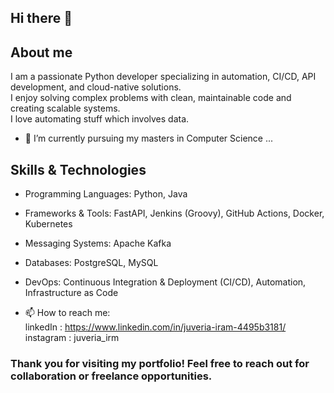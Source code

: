 ## Hi there 👋

## About me
I am a passionate Python developer specializing in automation, CI/CD, API development, and cloud-native solutions.  
I enjoy solving complex problems with clean, maintainable code and creating scalable systems.  
I love automating stuff which involves data.  

- 🔭 I’m currently pursuing my masters in Computer Science ...  

## Skills & Technologies  
- Programming Languages: Python, Java  
- Frameworks & Tools: FastAPI, Jenkins (Groovy), GitHub Actions, Docker, Kubernetes  
- Messaging Systems: Apache Kafka  
- Databases: PostgreSQL, MySQL  
- DevOps: Continuous Integration & Deployment (CI/CD), Automation, Infrastructure as Code  


  
- 📫 How to reach me:  
linkedIn : https://www.linkedin.com/in/juveria-iram-4495b3181/ 
instagram : juveria_irm 
  
  
### Thank you for visiting my portfolio! Feel free to reach out for collaboration or freelance opportunities.

